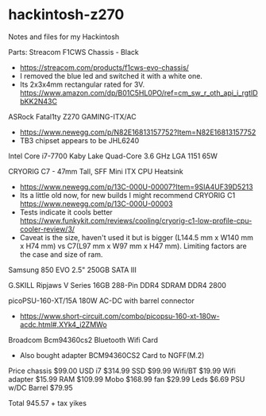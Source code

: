 # hackintosh-z270
Notes and files for my Hackintosh

Parts:
Streacom F1CWS Chassis - Black
 - https://streacom.com/products/f1cws-evo-chassis/
 - I removed the blue led and switched it with a white one.
 - Its 2x3x4mm rectangular rated for 3V. https://www.amazon.com/dp/B01C5HL0PO/ref=cm_sw_r_oth_api_i_rgtIDbKK2N43C
 
ASRock Fatal1ty Z270 GAMING-ITX/AC
 - https://www.newegg.com/p/N82E16813157752?Item=N82E16813157752
 - TB3 chipset appears to be JHL6240

Intel Core i7-7700 Kaby Lake Quad-Core 3.6 GHz LGA 1151 65W

CRYORIG C7 - 47mm Tall, SFF Mini ITX CPU Heatsink
 - https://www.newegg.com/p/13C-000U-00007?Item=9SIA4UF39D5213
 - Its a little old now, for new builds I might recommend CRYORIG C1 https://www.newegg.com/p/13C-000U-00003
 - Tests indicate it cools better https://www.funkykit.com/reviews/cooling/cryorig-c1-low-profile-cpu-cooler-review/3/
 - Caveat is the size, haven't used it but is bigger (L144.5 mm x W140 mm x H74 mm) vs C7(L97 mm x W97 mm x H47 mm). Limiting factors are the case and size of ram.

Samsung 850 EVO 2.5" 250GB SATA III

G.SKILL Ripjaws V Series 16GB 288-Pin DDR4 SDRAM DDR4 2800

picoPSU-160-XT/15A 180W AC-DC with barrel connector
 - https://www.short-circuit.com/combo/picopsu-160-xt-180w-acdc.html#.XYk4_i2ZMWo

Broadcom Bcm94360cs2 Bluetooth Wifi Card 
 - Also bought adapter BCM94360CS2 Card to NGFF(M.2)
 
 Price
 chassis         $99.00 USD
 i7              $314.99
 SSD             $99.99
 Wifi/BT         $19.99
 Wifi adapter    $15.99
 RAM             $109.99
 Mobo            $168.99
 fan             $29.99
 Leds            $6.69
 PSU w/DC Barrel $79.95
 
 Total           945.57 + tax
 yikes
 
